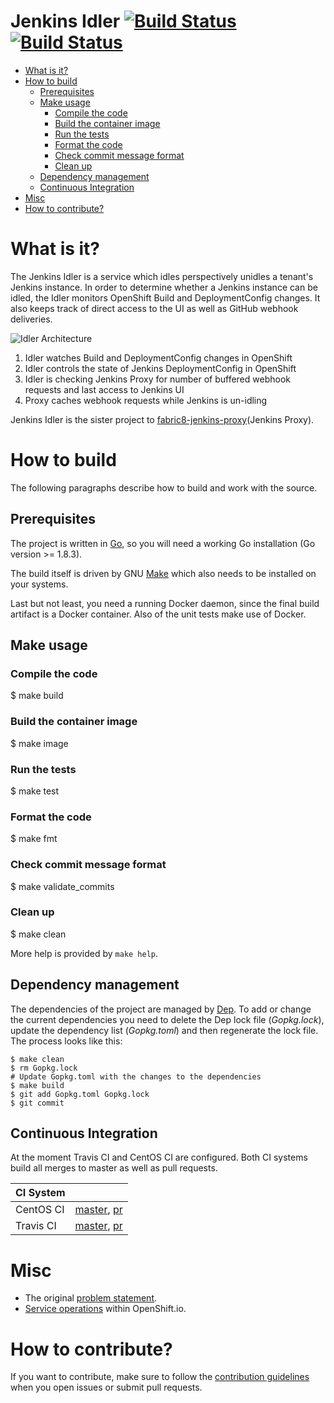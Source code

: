 # Jenkins Idler [![Build Status](https://ci.centos.org/buildStatus/icon?job=devtools-fabric8-jenkins-idler-build-master)](https://ci.centos.org/job/devtools-fabric8-jenkins-idler-build-master/) [![Build Status](https://travis-ci.org/fabric8-services/fabric8-jenkins-idler.svg?branch=master)](https://travis-ci.org/fabric8-services/fabric8-jenkins-idler)


<!-- MarkdownTOC -->

- [What is it?](#what-is-it)
- [How to build](#how-to-build)
	- [Prerequisites](#prerequisites)
	- [Make usage](#make-usage)
		- [Compile the code](#compile-the-code)
		- [Build the container image](#build-the-container-image)
		- [Run the tests](#run-the-tests)
		- [Format the code](#format-the-code)
		- [Check commit message format](#check-commit-message-format)
		- [Clean up](#clean-up)
	- [Dependency management](#dependency-management)
	- [Continuous Integration](#continuous-integration)
- [Misc](#misc)
- [How to contribute?](#how-to-contribute)

<!-- /MarkdownTOC -->

<a name="what-is-it"></a>
# What is it?

The Jenkins Idler is a service which idles perspectively unidles a tenant's Jenkins instance.
In order to determine whether a Jenkins instance can be idled, the Idler monitors OpenShift Build and DeploymentConfig changes.
It also keeps track of direct access to the UI as well as GitHub webhook deliveries.

![Idler Architecture](https://docs.google.com/drawings/d/e/2PACX-1vRht1rgNES66f729QUcN5oGSxtTSGVgUL_8r_c-K_Jr-iK0FWeHDak5I32l1yMiY-tN-nqQhIRYvo1G/pub?w=426&h=441)

1. Idler watches Build and DeploymentConfig changes in OpenShift
2. Idler controls the state of Jenkins DeploymentConfig in OpenShift
3. Idler is checking Jenkins Proxy for number of buffered webhook requests and last access to Jenkins UI
4. Proxy caches webhook requests while Jenkins is un-idling

Jenkins Idler is the sister project to [fabric8-jenkins-proxy](https://github.com/fabric8-services/fabric8-jenkins-proxy)(Jenkins Proxy).

<a name="how-to-build"></a>
# How to build

The following paragraphs describe how to build and work with the source.

<a name="prerequisites"></a>
## Prerequisites

The project is written in [Go](https://golang.org/), so you will need a working Go installation (Go version >= 1.8.3).

The build itself is driven by GNU [Make](https://www.gnu.org/software/make/) which also needs to be installed on your systems.

Last but not least, you need a running Docker daemon, since the final build artifact is a Docker container. Also of the unit tests make use of Docker.

<a name="make-usage"></a>
## Make usage

<a name="compile-the-code"></a>
### Compile the code

   $ make build

<a name="build-the-container-image"></a>
### Build the container image

   $ make image

<a name="run-the-tests"></a>
### Run the tests

   $ make test

<a name="format-the-code"></a>
### Format the code

   $ make fmt

<a name="check-commit-message-format"></a>
### Check commit message format

   $ make validate_commits

<a name="clean-up"></a>
### Clean up

   $ make clean

More help is provided by `make help`.

<a name="dependency-management"></a>
## Dependency management

The dependencies of the project are managed by [Dep](https://github.com/golang/dep).
To add or change the current dependencies you need to delete the Dep lock file (_Gopkg.lock_), update the dependency list (_Gopkg.toml_) and then regenerate the lock file.
The process looks like this:

    $ make clean
    $ rm Gopkg.lock
    # Update Gopkg.toml with the changes to the dependencies
    $ make build
    $ git add Gopkg.toml Gopkg.lock
    $ git commit

<a name="continuous-integration"></a>
## Continuous Integration

At the moment Travis CI and CentOS CI are configured.
Both CI systems build all merges to master as well as pull requests.

| CI System |   |
|-----------|---|
| CentOS CI | [master](https://ci.centos.org/job/devtools-fabric8-jenkins-idler-build-master/), [pr](https://ci.centos.org/job/devtools-fabric8-jenkins-idler/)|
| Travis CI | [master](https://travis-ci.org/fabric8-services/fabric8-jenkins-idler/), [pr](https://travis-ci.org/fabric8-services/fabric8-jenkins-idler/pull_requests)|

<a name="misc"></a>
# Misc

* The original [problem statement](./docs/problem-statement.md).
* [Service operations](https://docs.google.com/document/d/14rKA_Uxve5f_mFNK4vhKhXrMcquiy25AQ5tpHJQwtbc/edit#heading=h.x2mo7jq5mjcz) within OpenShift.io.

<a name="how-to-contribute"></a>
# How to contribute?

If you want to contribute, make sure to follow the [contribution guidelines](./CONTRIBUTING.md) when you open issues or submit pull requests.

